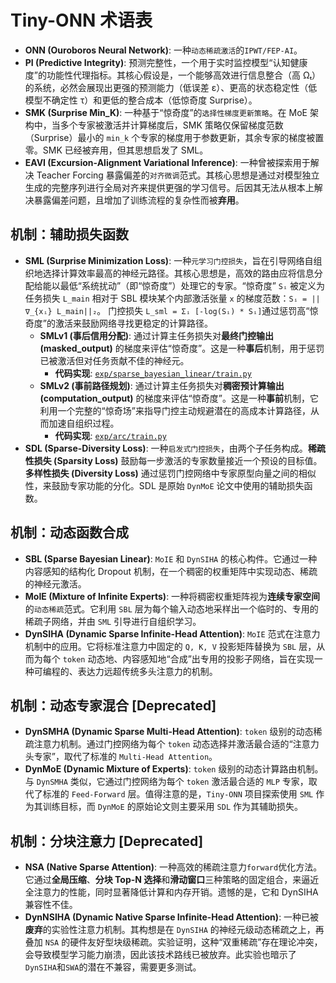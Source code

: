 # Tiny-ONN 术语表

- **ONN (Ouroboros Neural Network)**: 一种`动态稀疏激活`的`IPWT/FEP-AI`。
- **PI (Predictive Integrity)**: 预测完整性，一个用于实时监控模型“认知健康度”的功能性代理指标。其核心假设是，一个能够高效进行信息整合（高 Ωₜ）的系统，必然会展现出更强的预测能力（低误差 ε）、更高的状态稳定性（低模型不确定性 τ）和更低的整合成本（低惊奇度 Surprise）。
- **SMK (Surprise Min_K)**: 一种基于“惊奇度”的`选择性梯度更新策略`。在 MoE 架构中，当多个专家被激活并计算梯度后，SMK 策略仅保留梯度范数（Surprise）最小的 `min_k` 个专家的梯度用于参数更新，其余专家的梯度被置零。SMK 已经被弃用，但其思想启发了 SML。
- **EAVI (Excursion-Alignment Variational Inference)**: 一种曾被探索用于解决 Teacher Forcing 暴露偏差的`对齐微调`范式。其核心思想是通过对模型独立生成的完整序列进行全局对齐来提供更强的学习信号。后因其无法从根本上解决暴露偏差问题，且增加了训练流程的复杂性而被**弃用**。

## 机制：辅助损失函数

- **SML (Surprise Minimization Loss)**: 一种`元学习门控损失`，旨在引导网络自组织地选择计算效率最高的神经元路径。其核心思想是，高效的路由应将信息分配给能以最低“系统扰动”（即“惊奇度”）处理它的专家。“惊奇度” `Sᵢ` 被定义为任务损失 `L_main` 相对于 SBL 模块某个内部激活张量 `x` 的梯度范数：`Sᵢ = ||∇_{xᵢ} L_main||₂`。
门控损失 `L_sml = Σᵢ [-log(Sᵢ) * Sᵢ]`通过惩罚高“惊奇度”的激活来鼓励网络寻找更稳定的计算路径。
  - **SMLv1 (事后信用分配)**: 通过计算主任务损失对**最终门控输出 (masked_output)** 的梯度来评估“惊奇度”。这是一种**事后**机制，用于惩罚已被激活但对任务贡献不佳的神经元。
    - **代码实现**: [`exp/sparse_bayesian_linear/train.py`](exp/sparse_bayesian_linear/train.py)
  - **SMLv2 (事前路径规划)**: 通过计算主任务损失对**稠密预计算输出 (computation_output)** 的梯度来评估“惊奇度”。这是一种**事前**机制，它利用一个完整的“惊奇场”来指导门控主动规避潜在的高成本计算路径，从而加速自组织过程。
    - **代码实现**: [`exp/arc/train.py`](exp/arc/train.py)
- **SDL (Sparse-Diversity Loss)**: 一种`启发式门控损失`，由两个子任务构成。**稀疏性损失 (Sparsity Loss)** 鼓励每一步激活的专家数量接近一个预设的目标值。**多样性损失 (Diversity Loss)** 通过惩罚门控网络中专家原型向量之间的相似性，来鼓励专家功能的分化。SDL 是原始 `DynMoE` 论文中使用的辅助损失函数。

## 机制：动态函数合成

- **SBL (Sparse Bayesian Linear)**: `MoIE` 和 `DynSIHA` 的核心构件。它通过一种内容感知的结构化 Dropout 机制，在一个稠密的权重矩阵中实现动态、稀疏的神经元激活。
- **MoIE (Mixture of Infinite Experts)**: 一种将稠密权重矩阵视为**连续专家空间**的`动态稀疏`范式。它利用 `SBL` 层为每个输入动态地采样出一个临时的、专用的稀疏子网络，并由 `SML` 引导进行自组织学习。
- **DynSIHA (Dynamic Sparse Infinite-Head Attention)**: `MoIE` 范式在注意力机制中的应用。它将标准注意力中固定的 `Q, K, V` 投影矩阵替换为 `SBL` 层，从而为每个 `token` 动态地、内容感知地“合成”出专用的投影子网络，旨在实现一种可编程的、表达力远超传统多头注意力的机制。

## 机制：动态专家混合 [Deprecated]

- **DynSMHA (Dynamic Sparse Multi-Head Attention)**: `token` 级别的动态稀疏注意力机制。通过门控网络为每个 `token` 动态选择并激活最合适的“注意力头专家”，取代了标准的 `Multi-Head Attention`。
- **DynMoE (Dynamic Mixture of Experts)**: `token` 级别的动态计算路由机制。与 `DynSMHA` 类似，它通过门控网络为每个 `token` 激活最合适的 `MLP` 专家，取代了标准的 `Feed-Forward` 层。值得注意的是，`Tiny-ONN` 项目探索使用 `SML` 作为其训练目标，而 `DynMoE` 的原始论文则主要采用 `SDL` 作为其辅助损失。

## 机制：分块注意力 [Deprecated]

- **NSA (Native Sparse Attention)**: 一种高效的稀疏注意力`forward`优化方法。它通过**全局压缩**、**分块 Top-N 选择**和**滑动窗口**三种策略的固定组合，来逼近全注意力的性能，同时显著降低计算和内存开销。遗憾的是，它和 DynSIHA 兼容性不佳。
- **DynNSIHA (Dynamic Native Sparse Infinite-Head Attention)**: 一种已被**废弃**的实验性注意力机制。其构想是在 `DynSIHA` 的神经元级动态稀疏之上，再叠加 `NSA` 的硬件友好型块级稀疏。实验证明，这种“双重稀疏”存在理论冲突，会导致模型学习能力崩溃，因此该技术路线已被放弃。此实验也暗示了`DynSIHA`和`SWA`的潜在不兼容，需要更多测试。
